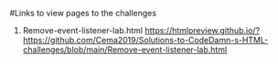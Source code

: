 #Links to view pages to the challenges

1. Remove-event-listener-lab.html
https://htmlpreview.github.io/?https://github.com/Cema2019/Solutions-to-CodeDamn-s-HTML-challenges/blob/main/Remove-event-listener-lab.html
